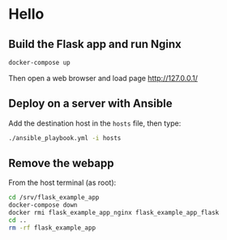 # Hello

## Build the Flask app and run Nginx

```sh
docker-compose up
```

Then open a web browser and load page http://127.0.0.1/


## Deploy on a server with Ansible

Add the destination host in the `hosts` file, then type:

```sh
./ansible_playbook.yml -i hosts
```

## Remove the webapp

From the host terminal (as root):

```sh
cd /srv/flask_example_app
docker-compose down
docker rmi flask_example_app_nginx flask_example_app_flask
cd ..
rm -rf flask_example_app
```